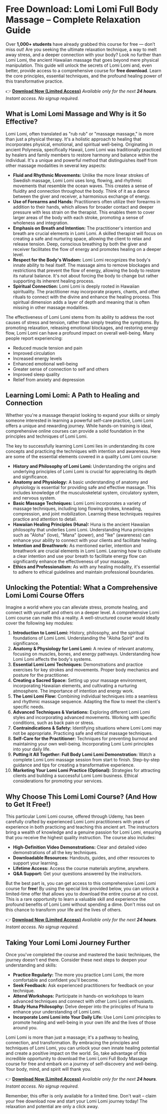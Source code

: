 # Free Download: Lomi Lomi Full Body Massage – Complete Relaxation Guide

Over **1,000+ students** have already grabbed this course for free — don’t miss out! Are you seeking the ultimate relaxation technique, a way to melt away stress, and a deeper connection with your body? Look no further than Lomi Lomi, the ancient Hawaiian massage that goes beyond mere physical manipulation. This guide will unlock the secrets of Lomi Lomi and, even better, provide access to a comprehensive course for **free download**. Learn the core principles, essential techniques, and the profound healing power of this transformative practice.

👉 [**Download Now (Limited Access)**](https://udemywork.com/lomi-lomi-full-body-massage)
_Available only for the next **24 hours**. Instant access. No signup required._

## What is Lomi Lomi Massage and Why is it So Effective?

Lomi Lomi, often translated as "rub rub" or "massage massage," is more than just a physical therapy. It's a holistic approach to healing that incorporates physical, emotional, and spiritual well-being. Originating in ancient Polynesia, specifically Hawaii, Lomi Lomi was traditionally practiced by healers and family members to restore harmony and balance within the individual. It's a unique and powerful method that distinguishes itself from other massage modalities in several key aspects:

*   **Fluid and Rhythmic Movements:** Unlike the more linear strokes of Swedish massage, Lomi Lomi uses long, flowing, and rhythmic movements that resemble the ocean waves. This creates a sense of fluidity and connection throughout the body. Think of it as a dance between the giver and receiver, a harmonious exchange of energy.
*   **Use of Forearms and Hands:** Practitioners often utilize their forearms in addition to their hands, which allows for broader contact and deeper pressure with less strain on the therapist. This enables them to cover larger areas of the body with each stroke, promoting a sense of wholeness and integration.
*   **Emphasis on Breath and Intention:** The practitioner's intention and breath are crucial elements in Lomi Lomi. A skilled therapist will focus on creating a safe and nurturing space, allowing the client to relax and release tension. Deep, conscious breathing by both the giver and receiver facilitates the flow of energy and promotes healing on a deeper level.
*   **Respect for the Body's Wisdom:** Lomi Lomi recognizes the body's innate ability to heal itself. The massage aims to remove blockages and restrictions that prevent the flow of energy, allowing the body to restore its natural balance. It's not about forcing the body to change but rather supporting its inherent healing process.
*   **Spiritual Connection:** Lomi Lomi is deeply rooted in Hawaiian spirituality. The practitioner may incorporate prayers, chants, and other rituals to connect with the divine and enhance the healing process. This spiritual dimension adds a layer of depth and meaning that is often missing in other massage modalities.

The effectiveness of Lomi Lomi stems from its ability to address the root causes of stress and tension, rather than simply treating the symptoms. By promoting relaxation, releasing emotional blockages, and restoring energy flow, Lomi Lomi can have a profound impact on overall well-being. Many people report experiencing:

*   Reduced muscle tension and pain
*   Improved circulation
*   Increased energy levels
*   Enhanced emotional well-being
*   Greater sense of connection to self and others
*   Improved sleep quality
*   Relief from anxiety and depression

## Learning Lomi Lomi: A Path to Healing and Connection

Whether you're a massage therapist looking to expand your skills or simply someone interested in learning a powerful self-care practice, Lomi Lomi offers a unique and rewarding journey. While hands-on training is ideal, comprehensive online courses can provide a solid foundation in the principles and techniques of Lomi Lomi.

The key to successfully learning Lomi Lomi lies in understanding its core concepts and practicing the techniques with intention and awareness. Here are some of the essential elements covered in a quality Lomi Lomi course:

*   **History and Philosophy of Lomi Lomi:** Understanding the origins and underlying principles of Lomi Lomi is crucial for appreciating its depth and significance.
*   **Anatomy and Physiology:** A basic understanding of anatomy and physiology is essential for providing safe and effective massage. This includes knowledge of the musculoskeletal system, circulatory system, and nervous system.
*   **Basic Massage Techniques:** Lomi Lomi incorporates a variety of massage techniques, including long flowing strokes, kneading, compression, and joint mobilization. Learning these techniques requires practice and attention to detail.
*   **Hawaiian Healing Principles (Huna):** Huna is the ancient Hawaiian philosophy that underlies Lomi Lomi. Understanding Huna principles such as "Aloha" (love), "Mana" (power), and "Ike" (awareness) can enhance your ability to connect with your clients and facilitate healing.
*   **Intention and Breathwork:** As mentioned earlier, intention and breathwork are crucial elements in Lomi Lomi. Learning how to cultivate a clear intention and use your breath to facilitate energy flow can significantly enhance the effectiveness of your massage.
*   **Ethics and Professionalism:** As with any healing modality, it's essential to adhere to ethical guidelines and maintain professional boundaries.

## Unlocking the Potential: What a Comprehensive Lomi Lomi Course Offers

Imagine a world where you can alleviate stress, promote healing, and connect with yourself and others on a deeper level. A comprehensive Lomi Lomi course can make this a reality. A well-structured course would ideally cover the following key modules:

1.  **Introduction to Lomi Lomi:** History, philosophy, and the spiritual foundations of Lomi Lomi. Understanding the "Aloha Spirit" and its significance.
2.  **Anatomy & Physiology for Lomi Lomi:** A review of relevant anatomy, focusing on muscles, bones, and energy pathways. Understanding how Lomi Lomi affects the body's systems.
3.  **Essential Lomi Lomi Techniques:** Demonstrations and practice exercises for key strokes and movements. Proper body mechanics and posture for the practitioner.
4.  **Creating a Sacred Space:** Setting up your massage environment, incorporating Hawaiian elements, and cultivating a nurturing atmosphere. The importance of intention and energy work.
5.  **The Lomi Lomi Flow:** Combining individual techniques into a seamless and rhythmic massage sequence. Adapting the flow to meet the client's specific needs.
6.  **Advanced Techniques & Variations:** Exploring different Lomi Lomi styles and incorporating advanced movements. Working with specific conditions, such as back pain or stress.
7.  **Contraindications & Safety:** Identifying situations where Lomi Lomi may not be appropriate. Practicing safe and ethical massage techniques.
8.  **Self-Care for the Practitioner:** Techniques for preventing burnout and maintaining your own well-being. Incorporating Lomi Lomi principles into your daily life.
9.  **Putting it All Together: Full Body Lomi Lomi Demonstration:** Watch a complete Lomi Lomi massage session from start to finish. Step-by-step guidance and tips for creating a transformative experience.
10. **Marketing Your Lomi Lomi Practice (Optional):** Strategies for attracting clients and building a successful Lomi Lomi business. Ethical considerations for promoting your services.

## Why Choose This Lomi Lomi Course? (And How to Get It Free!)

This particular Lomi Lomi course, offered through Udemy, has been carefully crafted by experienced Lomi Lomi practitioners with years of experience in both practicing and teaching this ancient art. The instructors bring a wealth of knowledge and a genuine passion for Lomi Lomi, ensuring that you receive the highest quality instruction. The course also includes:

*   **High-Definition Video Demonstrations:** Clear and detailed video demonstrations of all the key techniques.
*   **Downloadable Resources:** Handouts, guides, and other resources to support your learning.
*   **Lifetime Access:** Access the course materials anytime, anywhere.
*   **Q&A Support:** Get your questions answered by the instructors.

But the best part is, you can get access to this comprehensive Lomi Lomi course for **free**! By using the special link provided below, you can unlock a limited-time offer that allows you to download the entire course at no cost. This is a rare opportunity to learn a valuable skill and experience the profound benefits of Lomi Lomi without spending a dime. Don't miss out on this chance to transform your life and the lives of others.

👉 [**Download Now (Limited Access)**](https://udemywork.com/lomi-lomi-full-body-massage)
_Available only for the next **24 hours**. Instant access. No signup required._

## Taking Your Lomi Lomi Journey Further

Once you've completed the course and mastered the basic techniques, the journey doesn't end there. Consider these next steps to deepen your understanding and skills:

*   **Practice Regularly:** The more you practice Lomi Lomi, the more comfortable and confident you'll become.
*   **Seek Feedback:** Ask experienced practitioners for feedback on your technique.
*   **Attend Workshops:** Participate in hands-on workshops to learn advanced techniques and connect with other Lomi Lomi enthusiasts.
*   **Study Huna Philosophy:** Delve deeper into the principles of Huna to enhance your understanding of Lomi Lomi.
*   **Incorporate Lomi Lomi into Your Daily Life:** Use Lomi Lomi principles to promote healing and well-being in your own life and the lives of those around you.

Lomi Lomi is more than just a massage; it's a pathway to healing, connection, and transformation. By embracing the principles and techniques of Lomi Lomi, you can unlock your own innate healing potential and create a positive impact on the world. So, take advantage of this incredible opportunity to download the Lomi Lomi Full Body Massage course for free and embark on a journey of self-discovery and well-being. Your body, mind, and spirit will thank you.

👉 [**Download Now (Limited Access)**](https://udemywork.com/lomi-lomi-full-body-massage)
_Available only for the next **24 hours**. Instant access. No signup required._

Remember, this offer is only available for a limited time. Don't wait – claim your free download now and start your Lomi Lomi journey today! The relaxation and potential are only a click away.
